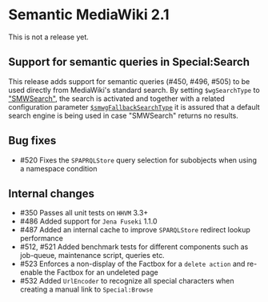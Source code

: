 # Semantic MediaWiki 2.1

This is not a release yet.

## Support for semantic queries in Special:Search
This release adds support for semantic queries (#450, #496, #505) to be used directly from MediaWiki's standard search. By setting `$wgSearchType` to ["SMWSearch"](https://semantic-mediawiki.org/wiki/Help:SMWSearch), the search is activated and together with a related configuration parameter [``$smwgFallbackSearchType``](https://semantic-mediawiki.org/wiki/Help:$smwgFallbackSearchType) it is assured that a default search engine is being used in case "SMWSearch" returns no results.

## Bug fixes

* #520 Fixes the `SPAPRQLStore` query selection for subobjects when using a namespace condition

## Internal changes

* #350 Passes all unit tests on `HHVM` 3.3+
* #486 Added support for `Jena Fuseki` 1.1.0
* #487 Added an internal cache to improve `SPARQLStore` redirect lookup performance
* #512, #521 Added benchmark tests for different components such as job-queue, maintenance script, queries etc.
* #523 Enforces a non-display of the Factbox for a `delete action` and re-enable the Factbox for an undeleted page
* #532 Added `UrlEncoder` to recognize all special characters when creating a manual link to `Special:Browse`
